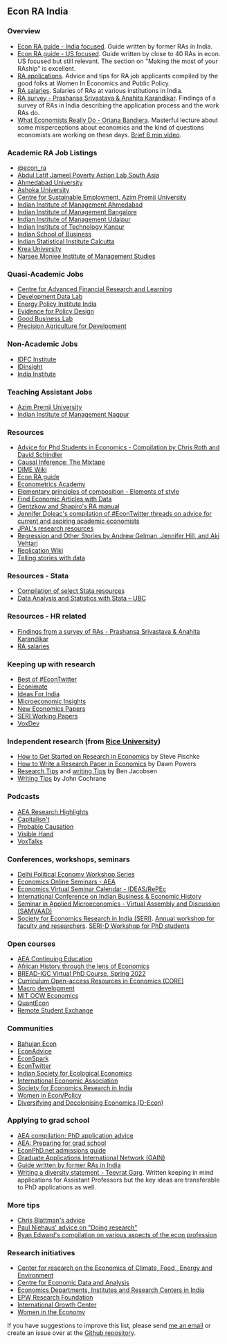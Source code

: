 ## Econ RA India

### Overview
* [Econ RA guide - India focused](https://aadityadar.github.io/econ_ra_india/assets/Econ_PhD_Guide.pdf). Guide written by former RAs in India.
* [Econ RA guide - US focused](https://raguide.github.io/). Guide written by close to 40 RAs in econ. US focused but still relevant. The section on "Making the most of your RAship" is excellent.
* [RA applications](https://us17.campaign-archive.com/?u=3d315482a01ddd29e7b7161ac&id=0c0e1b3460). Advice and tips for RA job applicants compiled by the good folks at Women In Economics and Public Policy.
* [RA salaries](https://twitter.com/AadityaDar/status/1489279863999680516?s=20&t=NKMAhXUdcVgL1CtWBtdO6w). Salaries of RAs at various institutions in India.
* [RA survey - Prashansa Srivastava & Anahita Karandikar](https://anahita-rkarandikar.medium.com/insights-from-a-survey-of-research-associates-assistants-in-economics-and-development-in-india-a9c964daf1dc). Findings of a survey of RAs in India describing the application process and the work RAs do.
* [What Economists Really Do - Oriana Bandiera](https://www.youtube.com/watch?v=iiYKRD8ochA). Masterful lecture about some misperceptions about economics and the kind of questions economists are working on these days. [Brief 6 min video](https://youtu.be/32RTw4S0s54).

### Academic RA Job Listings
* [@econ_ra](https://twitter.com/econ_ra)
* [Abdul Latif Jameel Poverty Action Lab South Asia](https://www.povertyactionlab.org/careers)
* [Ahmedabad University](https://ahduni.edu.in/careers/academic-support/)
* [Ashoka University](https://www.ashoka.edu.in/pages/workwithus-56)
* [Centre for Sustainable Employment, Azim Premji University](https://cse.azimpremjiuniversity.edu.in/positions-at-cse/)
* [Indian Institute of Management Ahmedabad](https://www.iima.ac.in/web/iima/working-for-us/research-assistant)
* [Indian Institute of Management Bangalore](https://www.iimb.ac.in/research-positions)
* [Indian Institute of Management Udaipur](https://www.iimu.ac.in/media/jobs-at-iimu)
* [Indian Institute of Technology Kanpur](https://www.iitk.ac.in/dofa/department-wise-vacancies-and-area-of-specialization)
* [Indian School of Business](https://www.isb.edu/en/careers/academic-openings.html)
* [Indian Statistical Institute Calcutta](https://www.isical.ac.in/jobs)
* [Krea University](https://krea.edu.in/careers/)
* [Narsee Monjee Institute of Management Studies](https://fa-elxu-saasfaprod1.fa.ocs.oraclecloud.com/hcmUI/CandidateExperience/en/sites/CX_1001/)

### Quasi-Academic Jobs
* [Centre for Advanced Financial Research and Learning](https://www.cafral.org.in/Join-Us.aspx)
* [Development Data Lab](http://www.devdatalab.org/careers)
* [Energy Policy Institute India](https://epic.uchicago.in/about/jobs/)
* [Evidence for Policy Design](https://epod.cid.harvard.edu/jobs-opportunities)
* [Good Business Lab](https://www.goodbusinesslab.org/careers)
* [Precision Agriculture for Development](https://precisionag.org/who-we-are/job-openings/)

### Non-Academic Jobs
* [IDFC Institute](https://www.idfcinstitute.org/careers/)
* [IDinsight](https://www.idinsight.org/careers)
* [India Institute](http://indiai.org/vacant-positions/)

### Teaching Assistant Jobs
* [Azim Premji University](https://azimpremjiuniversity.edu.in/jobs/academic-associate-economics)
* [Indian Institute of Management Nagpur](https://www.iimnagpur.ac.in/academic-associates/)

### Resources
* [Advice for Phd Students in Economics - Compilation by Chris Roth and David Schindler](https://sites.google.com/view/econgradadvice/)
* [Causal Inference: The Mixtape](https://mixtape.scunning.com/)
* [DIME Wiki](https://dimewiki.worldbank.org/)
* [Econ RA guide](https://raguide.github.io/)
* [Econometrics Academy](https://sites.google.com/site/econometricsacademy/home)
* [Elementary principles of composition - Elements of style](https://www.bartleby.com/141/strunk5.html)
* [Find Economic Articles with Data](http://econ.mathematik.uni-ulm.de:3200/ejd/)<!--. An initiative by Sebastian Kranz to make code and data published in top general interest econ journals easily accessible. -->
* [Gentzkow and Shapiro's RA manual](https://github.com/gslab-econ/ra-manual/wiki/Introduction)
* [Jennifer Doleac's compilation of #EconTwitter threads on advice for current and aspiring academic economists](http://jenniferdoleac.com/resources/)
* [JPAL's research resources](https://www.povertyactionlab.org/research-resources?view=toc)
* [Regression and Other Stories by Andrew Gelman, Jennifer Hill, and Aki Vehtari](https://avehtari.github.io/ROS-Examples/)
* [Replication Wiki](http://replication.uni-goettingen.de/)<!--. Another important -->
* [Telling stories with data](https://www.tellingstorieswithdata.com/)

### Resources - Stata
* [Compilation of select Stata resources](https://github.com/aadityadar/all-aboard/wiki/learning-stata)
* [Data Analysis and Statistics with Stata – UBC](https://blogs.ubc.ca/datawithstata/)

### Resources - HR related
* [Findings from a survey of RAs - Prashansa Srivastava & Anahita Karandikar](https://anahita-rkarandikar.medium.com/insights-from-a-survey-of-research-associates-assistants-in-economics-and-development-in-india-a9c964daf1dc)
* [RA salaries](https://twitter.com/AadityaDar/status/1489279863999680516?s=20&t=NKMAhXUdcVgL1CtWBtdO6w)

### Keeping up with research
* [Best of #EconTwitter](https://bestofecontwitter.substack.com/about)
* [Econimate](https://www.youtube.com/channel/UCV7OupzIpYe9oIn_QSlyfJw)
* [Ideas For India](https://www.ideasforindia.in/)
* [Microeconomic Insights](https://microeconomicinsights.org/)
* [New Economics Papers](http://nep.repec.org/)
* [SERI Working Papers](https://seri.substack.com)
* [VoxDev](https://voxdev.org/)

### Independent research (from [Rice University](https://economics.rice.edu/undergraduate-program/doing-research-in-economics))
* [How to Get Started on Research in Economics](https://economics.rice.edu/sites/g/files/bxs4046/files/inline-files/Pische%20%28LSE%29%202012%20Starting%20Research%20Projects.pdf) by Steve Pischke
* [How to Write a Research Paper in Economics](https://economics.rice.edu/sites/g/files/bxs4046/files/inline-files/Powers%202012%20Writing%20Economics%20Research%20Papers.pdf) by Dawn Powers 
* [Research Tips](https://economics.rice.edu/sites/g/files/bxs4046/files/inline-files/Jacobsen%202014%20Research%20and%20Writing%20Tips.pdf) and [writing Tips](https://economics.rice.edu/sites/g/files/bxs4046/files/inline-files/Jacobsen%202015%20Writing%20for%20Economists.pdf) by Ben Jacobsen
* [Writing Tips](https://economics.rice.edu/sites/g/files/bxs4046/files/inline-files/Cochrane%202005%20Writing%20Tips.pdf) by John Cochrane

### Podcasts
* [AEA Research Highlights](https://www.aeaweb.org/research/podcasts)
* [Capitalisn't](https://www.capitalisnt.com/)
* [Probable Causation](https://www.probablecausation.com/)
* [Visible Hand](https://www.thevisiblehand.uk/)
* [VoxTalks](https://voxeu.org/vox-talks)

### Conferences, workshops, seminars
* [Delhi Political Economy Workshop Series](https://sites.google.com/view/delhipoliticaleconomyworkshop/home)
* [Economics Online Seminars - AEA](https://www.aeaweb.org/resources/online-seminars)
* [Economics Virtual Seminar Calendar - IDEAS/RePEc](https://ideas.repec.org/v/)
* [International Conference on Indian Business & Economic History](https://conference.iima.ac.in/history/)
* [Seminar in Applied Microeconomics - Virtual Assembly and Discussion (SAMVAAD)](https://samvaad.info/)
* [Society for Economics Research in India (SERI)](https://seriindiadotorg.wordpress.com/). [Annual workshop for faculty and researchers](https://seriindiadotorg.wordpress.com/annual-workshop/). [SERI-D Workshop for PhD students](https://seriindiadotorg.wordpress.com/seri-d-workshop/)

### Open courses
* [AEA Continuing Education](https://www.aeaweb.org/conference/cont-ed)
* [African History through the lens of Economics](https://www.wheelerafricacourse.org/)
* [BREAD-IGC Virtual PhD Course, Spring 2022](https://www.theigc.org/event/bread-igc-virtual-phd-course-spring-2022/)
* [Curriculum Open-access Resources in Economics (CORE)](https://www.core-econ.org/)
* [Macro development](https://www.youtube.com/playlist?list=PLt9jC4Ylzr6BuFVwZNW0hCJureBVMBJ-Z)
* [MIT OCW Economics](https://ocw.mit.edu/courses/economics/)
* [QuantEcon](https://quantecon.org/)
* [Remote Student Exchange](https://remotestudentexchange.org/)

### Communities
* [Bahujan Econ](https://bahujanecon.org/)
* [EconAdvice](https://twitter.com/search?q=econadvice)
* [EconSpark](https://www.aeaweb.org/forum/)
* [EconTwitter](https://twitter.com/search?q=econtwitter)
* [Indian Society for Ecological Economics](https://ecoinsee.org/)
* [International Economic Association](http://www.iea-world.org/)
* [Society for Economics Research in India](https://seri-india.org/)
* [Women in Econ/Policy](https://www.womenineconpolicy.com/)
* [Diversifying and Decolonising Economics (D-Econ)](https://d-econ.org/)

### Applying to grad school
* [AEA compilation: PhD application advice](https://www.aeaweb.org/resources/students/grad-prep/considerations)
* [AEA: Preparing for grad school](https://www.aeaweb.org/resources/students/grad-prep)
* [EconPhD.net admissions guide](http://econphd.econwiki.com/guide.htm)
* [Graduate Applications International Network (GAIN)](https://gain-network.net/resources)
* [Guide written by former RAs in India](https://aadityadar.github.io/econ_ra_india/assets/Econ_PhD_Guide.pdf)
* [Writing a diversity statement - Teevrat Garg](https://twitter.com/teevrat/status/1197375163467124736?s=20&t=DRruYYYEhXHVnxbpZvROYA). Written keeping in mind applications for Assistant Professors but the key ideas are transferable to PhD applications as well. 

### More tips
* [Chris Blattman's advice](https://chrisblattman.com/tag/advice/)
* [Paul Niehaus' advice on "Doing research"](https://medium.com/@paul.niehaus/doing-research-18cb310529e0)
* [Ryan Edward's compilation on various aspects of the econ profession](http://www.ryanbedwards.com/resources)

### Research initiatives 
* [Center for research on the Economics of Climate, Food , Energy and Environment](https://efdinitiative.org/india)
* [Centre for Economic Data and Analysis](https://ceda.ashoka.edu.in/)
* [Economics Departments, Institutes and Research Centers in India](http://crl.du.ac.in/Publication/E-Resources%20in%20Public%20Domain-Final/Economics/Economics%20India/Economics-India.htm)
* [EPW Research Foundation](http://www.epwrf.res.in/home.aspx)
* [International Growth Center](https://www.theigc.org/country/india/)
* [Women in the Economy](https://iwwage.isid.ac.in/)

If you have suggestions to improve this list, please send [me an email](mailto:aadityadar@gmail.com?subject=EconRAIndia) or create an issue over at the [Github repository](https://github.com/aadityadar/econ_ra_india/issues).